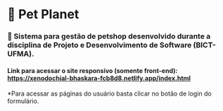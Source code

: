 # 🐶 Pet Planet 
### 🐾 Sistema para gestão de petshop desenvolvido durante a disciplina de Projeto e Desenvolvimento de Software (BICT-UFMA). 

#### Link para acessar o site responsivo (somente front-end): https://xenodochial-bhaskara-fcb8d8.netlify.app/index.html
*Para acessar as páginas do usuário basta clicar no botão de login do formulário.
